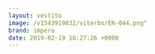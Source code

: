 ```yaml
---
layout: vestito
image: /v1543919832/viterbo/EN-044.png"
brand: impero
date: 2019-02-19 16:27:26 +0000
---
```

